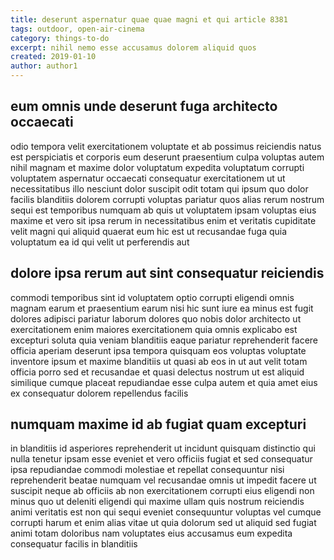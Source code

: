 ```yaml
---
title: deserunt aspernatur quae quae magni et qui article 8381
tags: outdoor, open-air-cinema
category: things-to-do
excerpt: nihil nemo esse accusamus dolorem aliquid quos
created: 2019-01-10
author: author1
---
```


## eum omnis unde deserunt fuga architecto occaecati

odio tempora velit exercitationem voluptate et ab possimus reiciendis natus est perspiciatis et corporis eum deserunt praesentium culpa voluptas autem nihil magnam et maxime dolor voluptatum expedita voluptatum corrupti voluptatem aspernatur occaecati consequatur exercitationem ut ut necessitatibus illo nesciunt dolor suscipit odit totam qui ipsum quo dolor facilis blanditiis dolorem corrupti voluptas pariatur quos alias rerum nostrum sequi est temporibus numquam ab quis ut voluptatem ipsam voluptas eius maxime et vero sit ipsa rerum in necessitatibus enim et veritatis cupiditate velit magni qui aliquid quaerat eum hic est ut recusandae fuga quia voluptatum ea id qui velit ut perferendis aut

## dolore ipsa rerum aut sint consequatur reiciendis

commodi temporibus sint id voluptatem optio corrupti eligendi omnis magnam earum et praesentium earum nisi hic sunt iure ea minus est fugit dolores adipisci pariatur laborum dolores quo nobis dolor architecto ut exercitationem enim maiores exercitationem quia omnis explicabo est excepturi soluta quia veniam blanditiis eaque pariatur reprehenderit facere officia aperiam deserunt ipsa tempora quisquam eos voluptas voluptate inventore ipsum et maxime blanditiis ut quasi ab eos in ut aut velit totam officia porro sed et recusandae et quasi delectus nostrum ut est aliquid similique cumque placeat repudiandae esse culpa autem et quia amet eius ex consequatur dolorem repellendus facilis

## numquam maxime id ab fugiat quam excepturi

in blanditiis id asperiores reprehenderit ut incidunt quisquam distinctio qui nulla tenetur ipsam esse eveniet et vero officiis fugiat et sed consequatur ipsa repudiandae commodi molestiae et repellat consequuntur nisi reprehenderit beatae numquam vel recusandae omnis ut impedit facere ut suscipit neque ab officiis ab non exercitationem corrupti eius eligendi non minus quo ut deleniti eligendi qui maxime ullam quis nostrum reiciendis animi veritatis est non qui sequi eveniet consequuntur voluptas vel cumque corrupti harum et enim alias vitae ut quia dolorum sed ut aliquid sed fugiat animi totam doloribus nam voluptates eius accusamus eum expedita consequatur facilis in blanditiis
